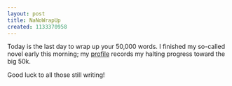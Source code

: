 ```yaml
---
layout: post
title: NaNoWrapUp
created: 1133370958
---
```

Today is the last day to wrap up your 50,000 words.  I finished my so-called novel early this morning; my [profile](http://www.nanowrimo.org/userinfo.php?uid=4573) records my halting progress toward the big 50k.

Good luck to all those still writing!
